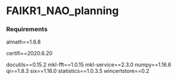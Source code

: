 # FAIKR1_NAO_planning

### Requirements
almath==1.6.8

certifi==2020.6.20

docutils==0.15.2
mkl-fft==1.0.15
mkl-service==2.3.0
numpy==1.16.6
qi==1.8.3
six==1.16.0
statistics==1.0.3.5
wincertstore==0.2
